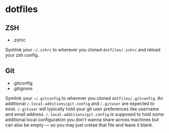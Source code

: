 dotfiles
========

## ZSH
* .zshrc

Symlink your `~/.zshrc` to wherever you cloned `dotfiles/.zshrc` and reload your zsh config.

## Git
* .gitconfig
* .gitignore

Symlink your `~/.gitconfig` to wherever you cloned `dotfiles/.gitconfig`.
An additional `/.local-additions/git.config` and `/.gituser` are expected to exist. `/.gituser` will typically hold your git user preferences like username and email address. `/.local-additions/git.config` is supposed to hold some additional local configuration you don't wanna share across machines but can also be empty &mdash; so you may just cretae that file and leave it blank.
